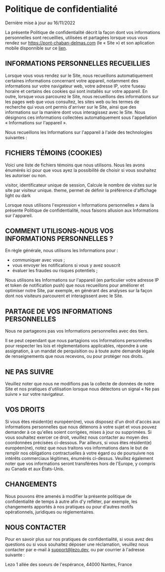 # Politique de confidentialité

Dernière mise à jour au 16/11/2022

La présente Politique de confidentialité décrit la façon dont vos informations personnelles sont recueillies, utilisées et partagées lorsque vous vous rendez sur https://pont-chaban-delmas.com (le « Site ») et son aplication mobile disponnible sur ce [lien](https://play.google.com/store/apps/details?id=com.simonboisset.monpontchaban&pli=1).

## INFORMATIONS PERSONNELLES RECUEILLIES

Lorsque vous vous rendez sur le Site, nous recueillons automatiquement certaines informations concernant votre appareil, notamment des informations sur votre navigateur web, votre adresse IP, votre fuseau horaire et certains des cookies qui sont installés sur votre appareil. En outre, lorsque vous parcourez le Site, nous recueillons des informations sur les pages web que vous consultez, les sites web ou les termes de recherche qui vous ont permis d'arriver sur le Site, ainsi que des informations sur la manière dont vous interagissez avec le Site. Nous désignons ces informations collectées automatiquement sous l'appellation « Informations sur l'appareil ».

Nous recueillons les Informations sur l'appareil à l'aide des technologies suivantes :

## FICHIERS TÉMOINS (COOKIES)

Voici une liste de fichiers témoins que nous utilisons. Nous les avons énumérés ici pour que vous ayez la possibilité de choisir si vous souhaitez les autoriser ou non.

visitor, identificateur unique de session, Calcule le nombre de visites sur le site par visiteur unique.
theme, permet de définir la préférence d'affichage light ou dark

Lorsque nous utilisons l'expression « Informations personnelles » dans la présente Politique de confidentialité, nous faisons allusion aux Informations sur l'appareil.

## COMMENT UTILISONS-NOUS VOS INFORMATIONS PERSONNELLES ?

En règle générale, nous utilisons les Informations pour :

- communiquer avec vous ;
- vous envoyer les notifications si vous y avez souscrit
- évaluer les fraudes ou risques potentiels ;

Nous utilisons les Informations sur l'appareil (en particulier votre adresse IP et token de notification push) que nous recueillons pour améliorer et optimiser notre Site, par exemple, en générant des analyses sur la façon dont nos visiteurs parcourent et interagissent avec le Site.

## PARTAGE DE VOS INFORMATIONS PERSONNELLES

Nous ne partageons pas vos Informations personnelles avec des tiers.

Il se peut cependant que nous partagions vos Informations personnelles pour respecter les lois et règlementations applicables, répondre à une assignation, à un mandat de perquisition ou à toute autre demande légale de renseignements que nous recevons, ou pour protéger nos droits.

## NE PAS SUIVRE

Veuillez noter que nous ne modifions pas la collecte de données de notre Site et nos pratiques d'utilisation lorsque nous détectons un signal « Ne pas suivre » sur votre navigateur.

## VOS DROITS

Si vous êtes résident(e) européen(ne), vous disposez d'un droit d'accès aux informations personnelles que nous détenons à votre sujet et vous pouvez demander à ce qu'elles soient corrigées, mises à jour ou supprimées. Si vous souhaitez exercer ce droit, veuillez nous contacter au moyen des coordonnées précisées ci-dessous.
Par ailleurs, si vous êtes résident(e) européen(ne), notez que nous traitons vos informations dans le but de remplir nos obligations contractuelles à votre égard ou de poursuivre nos intérêts commerciaux légitimes, énumérés ci-dessus. Veuillez également noter que vos informations seront transférées hors de l'Europe, y compris au Canada et aux États-Unis.

## CHANGEMENTS

Nous pouvons être amenés à modifier la présente politique de confidentialité de temps à autre afin d'y refléter, par exemple, les changements apportés à nos pratiques ou pour d'autres motifs opérationnels, juridiques ou réglementaires.

## NOUS CONTACTER

Pour en savoir plus sur nos pratiques de confidentialité, si vous avez des questions ou si vous souhaitez déposer une réclamation, veuillez nous contacter par e-mail à support@lezo.dev, ou par courrier à l'adresse suivante :

Lezo
1 allée des soeurs de l'espérance, 44000 Nantes, France
